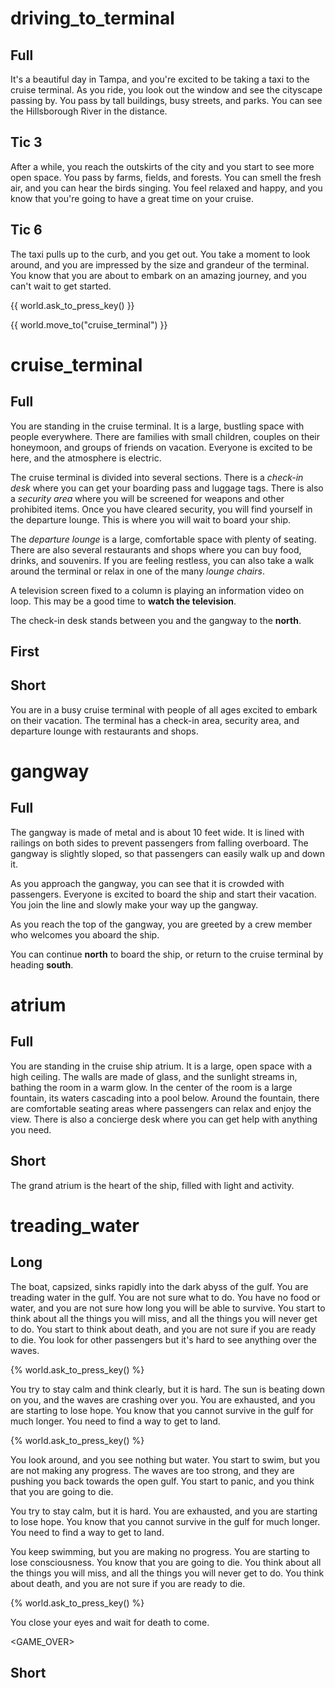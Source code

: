 # driving_to_terminal

## Full

It's a beautiful day in Tampa, and you're excited to be taking a taxi to the cruise terminal. As you ride, you look out the window and see the cityscape passing by. You pass by tall buildings, busy streets, and parks. You can see the Hillsborough River in the distance.

## Tic 3

After a while, you reach the outskirts of the city and you start to see more open space. You pass by farms, fields, and forests. You can smell the fresh air, and you can hear the birds singing. You feel relaxed and happy, and you know that you're going to have a great time on your cruise.

## Tic 6

The taxi pulls up to the curb, and you get out. You take a moment to look around, and you are impressed by the size and grandeur of the terminal. You know that you are about to embark on an amazing journey, and you can't wait to get started.

{{ world.ask_to_press_key() }}

{{ world.move_to("cruise_terminal") }}

<!---
Finally, you arrive at the cruise terminal. You get out of the taxi and pay the driver.
-->

# cruise_terminal

## Full

You are standing in the cruise terminal. It is a large, bustling space with people everywhere. There are families with small children, couples on their honeymoon, and groups of friends on vacation. Everyone is excited to be here, and the atmosphere is electric.

The cruise terminal is divided into several sections. There is a _check-in desk_ where you can get your boarding pass and luggage tags. There is also a _security area_ where you will be screened for weapons and other prohibited items. Once you have cleared security, you will find yourself in the departure lounge. This is where you will wait to board your ship.

The _departure lounge_ is a large, comfortable space with plenty of seating. There are also several restaurants and shops where you can buy food, drinks, and souvenirs. If you are feeling restless, you can also take a walk around the terminal or relax in one of the many _lounge chairs_.

A television screen fixed to a column is playing an information video on loop. This may be a good time to **watch the television**.

The check-in desk stands between you and the gangway to the **north**.

## First

## Short

You are in a busy cruise terminal with people of all ages excited to embark on their vacation. The terminal has a check-in area, security area, and departure lounge with restaurants and shops.

# gangway

## Full

The gangway is made of metal and is about 10 feet wide. It is lined with railings on both sides to prevent passengers from falling overboard. The gangway is slightly sloped, so that passengers can easily walk up and down it.

As you approach the gangway, you can see that it is crowded with passengers. Everyone is excited to board the ship and start their vacation. You join the line and slowly make your way up the gangway.

As you reach the top of the gangway, you are greeted by a crew member who welcomes you aboard the ship.

You can continue **north** to board the ship, or return to the cruise terminal by heading **south**.

# atrium

## Full

You are standing in the cruise ship atrium. It is a large, open space with a high ceiling. The walls are made of glass, and the sunlight streams in, bathing the room in a warm glow. In the center of the room is a large fountain, its waters cascading into a pool below. Around the fountain, there are comfortable seating areas where passengers can relax and enjoy the view. There is also a concierge desk where you can get help with anything you need.

## Short

The grand atrium is the heart of the ship, filled with light and activity.

# treading_water

## Long

The boat, capsized, sinks rapidly into the dark abyss of the gulf. You are treading water in the gulf. You are not sure what to do. You have no food or water, and you are not sure how long you will be able to survive. You start to think about all the things you will miss, and all the things you will never get to do. You start to think about death, and you are not sure if you are ready to die. You look for other passengers but it's hard to see anything over the waves.

{% world.ask_to_press_key() %}

You try to stay calm and think clearly, but it is hard. The sun is beating down on you, and the waves are crashing over you. You are exhausted, and you are starting to lose hope. You know that you cannot survive in the gulf for much longer. You need to find a way to get to land.

{% world.ask_to_press_key() %}

You look around, and you see nothing but water. You start to swim, but you are not making any progress. The waves are too strong, and they are pushing you back towards the open gulf. You start to panic, and you think that you are going to die.

You try to stay calm, but it is hard. You are exhausted, and you are starting to lose hope. You know that you cannot survive in the gulf for much longer. You need to find a way to get to land.

You keep swimming, but you are making no progress. You are starting to lose consciousness. You know that you are going to die. You think about all the things you will miss, and all the things you will never get to do. You think about death, and you are not sure if you are ready to die.

{% world.ask_to_press_key() %}

You close your eyes and wait for death to come.

<GAME_OVER>

## Short

<FATAL>
